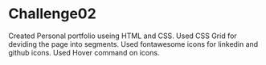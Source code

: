 # Challenge02
Created Personal portfolio useing HTML and CSS. 
Used CSS Grid for deviding the page into segments. 
Used fontawesome icons for linkedin and github icons. 
Used Hover command on icons.
